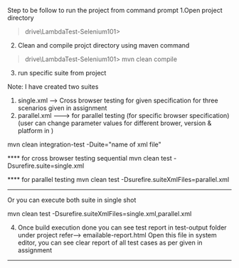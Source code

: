 Step to be follow to run the project from command prompt
1.Open project directory
> drive\LambdaTest-Selenium101>	

2. Clean and compile projct directory using maven command
> drive\LambdaTest-Selenium101>	mvn clean compile

3. run specific suite from project

Note: I have created two suites 
1. single.xml --> Cross browser testing for given specification for three scenarios given in assignment
2. parallel.xml ---> for parallel testing (for specific browser specification)
 (user can change parameter values for different brower, version & platform in )


 mvn clean integration-test -Duite="name of xml file"

**** for cross browser testing sequential 
 mvn clean test -Dsurefire.suite=single.xml


**** for parallel testing 
 mvn clean test -Dsurefire.suiteXmlFiles=parallel.xml

----------------------------------------------------------------
Or you can execute both suite in single shot

mvn clean test -Dsurefire.suiteXmlFiles=single.xml,parallel.xml


4. Once build execution done you can see test report in test-output folder under project
 refer--> emailable-report.html
Open this file in system editor, you can see clear report of all test cases as per given in assignment
------------------------------------------------------------------